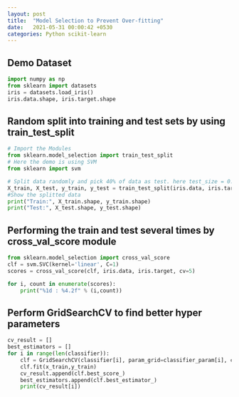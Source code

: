 ```yaml
---
layout: post
title:  "Model Selection to Prevent Over-fitting"
date:   2021-05-31 00:00:42 +0530
categories: Python scikit-learn
---
```


## Demo Dataset
```python
import numpy as np
from sklearn import datasets
iris = datasets.load_iris()
iris.data.shape, iris.target.shape
```

## Random split into training and test sets by using train_test_split

```python
# Import the Modules
from sklearn.model_selection import train_test_split
# Here the demo is using SVM
from sklearn import svm

# Split data randomly and pick 40% of data as test. here test_size = 0.4 means 40%
X_train, X_test, y_train, y_test = train_test_split(iris.data, iris.target, test_size=0.4, random_state=0)
#Show the splitted data
print("Train:", X_train.shape, y_train.shape)
print("Test:", X_test.shape, y_test.shape)
```
## Performing the train and test several times by cross_val_score module

```python
from sklearn.model_selection import cross_val_score
clf = svm.SVC(kernel='linear', C=1)
scores = cross_val_score(clf, iris.data, iris.target, cv=5)

for i, count in enumerate(scores):
    print("%1d : %4.2f" % (i,count))
```

## Perform GridSearchCV to find better hyper parameters

```python
cv_result = []
best_estimators = []
for i in range(len(classifier)):
    clf = GridSearchCV(classifier[i], param_grid=classifier_param[i], cv = StratifiedKFold(n_splits = 10), scoring = "accuracy", n_jobs = -1,verbose = 1)
    clf.fit(x_train,y_train)
    cv_result.append(clf.best_score_)
    best_estimators.append(clf.best_estimator_)
    print(cv_result[i])
```

